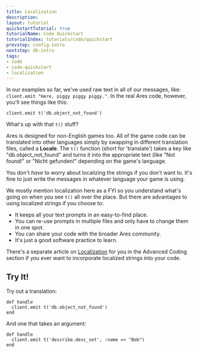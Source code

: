 ```yaml
---
title: Localization
description: 
layout: tutorial
quickstartTutorial: true
tutorialName: Code Quickstart
tutorialIndex: tutorials/code/quickstart
prevstep: config-intro
nextstep: db-intro
tags:
- code
- code-quickstart
- localization
---
```


In our examples so far, we've used raw text in all of our messages, like: `client.emit "Here, piggy piggy piggy."`.  In the real Ares code, however, you'll see things like this:

    client.emit t('db.object_not_found')

What's up with that `t()` stuff?

Ares is designed for non-English games too.  All of the game code can be translated into other languages simply by swapping in different translation files, called a **Locale**.  The `t()` function (short for 'translate') takes a key like "db.object_not_found" and turns it into the appropriate text (like "Not found!" or "Nicht gefunden!" depending on the game's language.

You don't _have_ to worry about localizing the strings if you don't want to.  It's fine to just write the messages in whatever language your game is using.

We mostly mention localization here as a FYI so you understand what's going on when you see `t()` all over the place. But there are advantages to using localized strings if you choose to:

* It keeps all your text prompts in an easy-to-find place.
* You can re-use prompts in multiple files and only have to change them in one spot.
* You can share your code with the broader Ares community.
* It's just a good software practice to learn.

There's a separate article on [Localization](/tutorials/code/localization.html) for you in the Advanced Coding section if you ever want to incorporate localized strings into your code.

## Try It! 

Try out a translation:

    def handle
      client.emit t('db.object_not_found')
    end

And one that takes an argument:

    def handle
      client.emit t('describe.desc_set', :name => "Bob")
    end